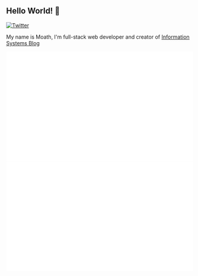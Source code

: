 ## Hello World! 👋

<p>
    <a href="https://twitter.com/Dev_Moath">
        <img alt="Twitter" src="https://img.shields.io/twitter/follow/dev_moath?color=blue&label=FOLLOW%20ME&style=for-the-badge">
    </a>
</p>

My name is Moath, I'm full-stack web developer and creator of [Information Systems Blog](https://infosystems.blog/)


![](https://github.com/DevMoath/github-stats/blob/master/generated/overview.svg)
![](https://github.com/DevMoath/github-stats/blob/master/generated/languages.svg)
